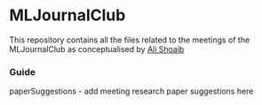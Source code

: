 # MLJournalClub
This repository contains all the files related to the meetings of the MLJournalClub as conceptualised by [Ali Shoaib](https://www.facebook.com/groups/1045006612234229/permalink/1242093709192184/)

### Guide
paperSuggestions - add meeting research paper suggestions here 
